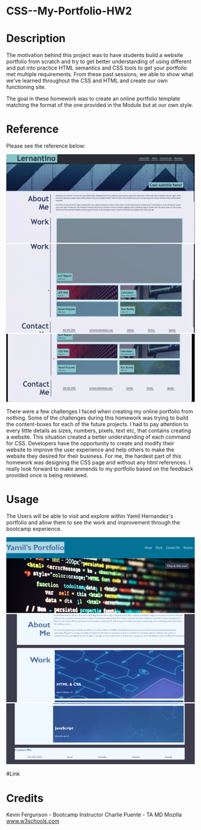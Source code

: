 # CSS--My-Portfolio-HW2

# Description 
The motivation behind this project was to have students build a website portfolio from scratch and try to get better understanding of using different and put into practice HTML semantics and CSS tools to get your portfolio met multiple requirements. From these past sessions, we able to show what we've learned throughout the CSS and HTML and create our own functioning site. 

The goal in these homework was to create an online portfolio template matching the format of the one provided in the Module but at our own style.

# Reference 
Please see the reference below: 

![alt text](image-3.png)
![alt text](image-4.png)
![alt text](image-5.png)

There were a few challenges I faced when creating my online portfolio from nothing. Some of the challenges during this homework was trying to build the content-boxes for each of the future projects. I had to pay attention to every little details as sizes, numbers, pixels, text etc, that contains creating a website. This situation created a better understanding of each command for CSS. Developers have the opportunity to create and modify their website to improve the user experience and help others to make the website they desired for their business. For me, the hardest part of this homework was designing the CSS page and without any html references. I really look forward to make anmends to my portfolio based on the feedback provided once is being reviewed.

# Usage

The Users will be able to visit and explore within Yamil Hernandez's portfolio and allow them to see the work and improvement through the bootcamp experience. 

![alt text](image.png)
![alt text](image-1.png)
![alt text](image-2.png)


#Link


# Credits 

Kevin Fergunson - Bootcamp Instructor
Charlie Puente - TA
MD Mozilla 
www.w3schools.com 

